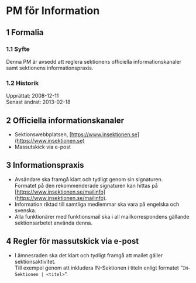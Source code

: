 # PM för Information

## 1 Formalia

### 1.1 Syfte

Denna PM är avsedd att reglera sektionens officiella informationskanaler samt sektionens informationspraxis.

### 1.2 Historik

Upprättat: 2008-12-11  
Senast ändrat: 2013-02-18

## 2 Officiella informationskanaler

- Sektionswebbplatsen, [https://www.insektionen.se](https://www.insektionen.se)  
- Massutskick via e-post

## 3 Informationspraxis

- Avsändare ska framgå klart och tydligt genom sin signaturen.  
  Formatet på den rekommenderade signaturen kan hittas på [https://www.insektionen.se/mailinfo](https://www.insektionen.se/mailinfo).  
- Information riktad till samtliga medlemmar ska vara på engelska och svenska.  
- Alla funktionärer med funktionsmail ska i all mailkorrespondens gällande sektionsarbetet använda denna.

## 4 Regler för massutskick via e-post

- I ämnesraden ska det klart och tydligt framgå att mailet gäller sektionsaktivitet.  
  Till exempel genom att inkludera IN-Sektionen i titeln enligt formatet “`IN-Sektionen | <titel>`“.
